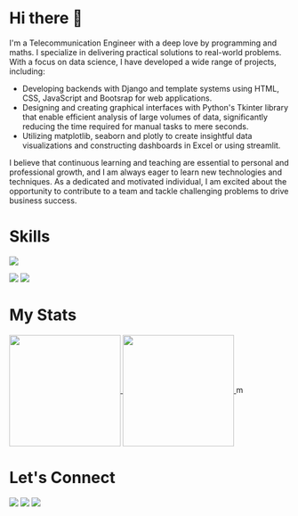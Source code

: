 
<!--
**Ferricty/Ferricty** is a ✨ _special_ ✨ repository because its `README.md` (this file) appears on your GitHub profile.

Here are some ideas to get you started:

- 🔭 I’m currently working on ...
- 🌱 I’m currently learning ...
- 👯 I’m looking to collaborate on ...
- 🤔 I’m looking for help with ...
- 💬 Ask me about ...
- 📫 How to reach me: ...
- 😄 Pronouns: ...
- ⚡ Fun fact: ...
-->
# Hi there 👋

I'm a Telecommunication Engineer with a deep love by programming and maths. I specialize in delivering practical solutions to real-world problems. With a focus on data science, I have developed a wide range of projects, including:

- Developing backends with Django and template systems using HTML, CSS, JavaScript and Bootsrap for web applications.
- Designing and creating graphical interfaces with Python's Tkinter library that enable efficient analysis of large volumes of data, significantly reducing the time required for manual tasks to mere seconds.
- Utilizing matplotlib, seaborn and plotly to create insightful data visualizations and constructing dashboards in Excel or using streamlit.

I believe that continuous learning and teaching are essential to personal and professional growth, and I am always eager to learn new technologies and techniques. As a dedicated and motivated individual, I am excited about the opportunity to contribute to a team and tackle challenging problems to drive business success.

# Skills

[![](https://skillicons.dev/icons?i=py,pytorch,django,vscode,html,css,js,bootstrap,git,sqlite,postgres,mysql&perline=6)](https://skillicons.dev)

![](https://img.shields.io/badge/conda-342B029.svg?&style=for-the-badge&logo=anaconda&logoColor=white)
![](https://img.shields.io/badge/Jupyter-F37626.svg?&style=for-the-badge&logo=Jupyter&logoColor=white)

# My Stats

<a href="https://github.com/Ferricty/github-readme-stats">
  <img height=200 align="center" src="https://github-readme-stats.vercel.app/api?username=Ferricty&bg_color=ffffff00&text_color=0055ff"/>
</a>
<a href="https://github.com/Ferricty/convoychat">
  <img height=200 align="center" src="https://github-readme-stats.vercel.app/api/top-langs?username=Ferricty&layout=compact&bg_color=ffffff00&text_color=0055ff&langs_count=8&card_width=320" />
</a>
m

# Let's Connect

[![](https://github.com/gauravghongde/social-icons/blob/master/SVG/Color/Telegram.svg)](https://t.me/@Ferricty)
[![](https://github.com/gauravghongde/social-icons/blob/master/SVG/Color/Gmail.svg)](mailto:ferricty@gmail.com)
[![](https://github.com/gauravghongde/social-icons/blob/master/SVG/Color/LinkedIN.svg)](https://www.linkedin.com/in/frank-segui-camacho)
